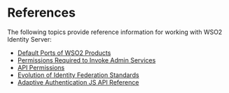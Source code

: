 # References

The following topics provide reference information for working with WSO2
Identity Server:

-   [Default Ports of WSO2 Products](_Default_Ports_of_WSO2_Products_)
-   [Permissions Required to Invoke Admin
    Services](_Permissions_Required_to_Invoke_Admin_Services_)
-   [API Permissions](_API_Permissions_)
-   [Evolution of Identity Federation
    Standards](_Evolution_of_Identity_Federation_Standards_)
-   [Adaptive Authentication JS API
    Reference](_Adaptive_Authentication_JS_API_Reference_)
